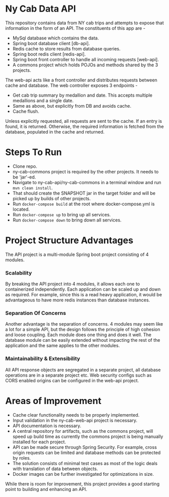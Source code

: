 
# Ny Cab Data API

This repository contains data from NY cab trips and attempts to expose that information in the form of an API. The constituents of this app are - 

- MySql database which contains the data.
- Spring boot database client [db-api].
- Redis cache to store results from database queries.
- Spring boot redis client [redis-api].
- Spring boot front controller to handle all incoming requests [web-api].
- A commons project which holds POJOs and methods shared by the 3 projects.

The web-api acts like a front controller and distributes requests between cache and database. The web controller exposes 3 endpoints - 

- Get cab trip summary by medallion and date. This accepts multiple medallions and a single date.
- Same as above, but explicitly from DB and avoids cache.
- Cache flush.

Unless explicitly requested, all requests are sent to the cache. If an entry is found, it is returned. Otherwise, the required information is fetched from the database, populated in the cache and returned.

# Steps To Run
- Clone repo.
- ny-cab-commons project is required by the other projects. It needs to be 'jar'-ed.
- Navigate to ny-cab-api/ny-cab-commons in a terminal window and run ```mvn clean install```.
- That should create the SNAPSHOT jar in the target folder and will be picked up by builds of other projects.
- Run ```docker-compose build``` at the root where docker-compose.yml is located.
- Run ```docker-compose up``` to bring up all services.
- Run ```docker-compose down``` to bring down all services.

# Project Structure Advantages
The API project is a multi-module Spring boot project consisting of 4 modules.

### Scalability
By breaking the API project into 4 modules, it allows each one to containerized independently. Each application can be scaled up and down as required. For example, since this is a read heavy application, it would be advantageous to have more redis instances than database instances. 

### Separation Of Concerns
Another advantage is the separation of concerns. 4 modules may seem like a lot for a simple API, but the design follows the principle of high cohesion and loose coupling. Each module does one thing and does it well. The database module can be easily extended without impacting the rest of the application and the same applies to the other modules.

### Maintainability & Extensibility
All API response objects are segregated in a separate project, all database operations are in a separate project etc. Web security configs such as CORS enabled origins can be configured in the web-api project.

# Areas of Improvement
- Cache clear functionality needs to be properly implemented.
- Input validation in the ny-cab-web-api project is necessary.
- API documentation is necessary.
- A central repository for artifacts, such as the commons project, will speed up build time as currently the commons project is being manually installed for each project.
- API can be made secure through Spring Security. For example, cross origin requests can be limited and database methods can be protected by roles.
- The solution consists of minimal test cases as most of the logic deals with translation of data between objects.
- Docker images can be further investigated for optimizations in size.

While there is room for improvement, this project provides a good starting point to building and enhancing an API.